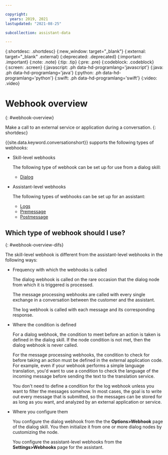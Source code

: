```yaml
---

copyright:
  years: 2019, 2021
lastupdated: "2021-08-25"

subcollection: assistant-data

---
```


{:shortdesc: .shortdesc}
{:new_window: target="_blank"}
{:external: target="_blank" .external}
{:deprecated: .deprecated}
{:important: .important}
{:note: .note}
{:tip: .tip}
{:pre: .pre}
{:codeblock: .codeblock}
{:screen: .screen}
{:javascript: .ph data-hd-programlang='javascript'}
{:java: .ph data-hd-programlang='java'}
{:python: .ph data-hd-programlang='python'}
{:swift: .ph data-hd-programlang='swift'}
{:video: .video}

# Webhook overview
{: #webhook-overview}

Make a call to an external service or application during a conversation.
{: shortdesc}

{{site.data.keyword.conversationshort}} supports the following types of webhooks:

- Skill-level webhooks

  The following type of webhook can be set up for use from a dialog skill:

  - [Dialog](/docs/assistant-data?topic=assistant-data-dialog-webhooks)

- Assistant-level webhooks

  The following types of webhooks can be set up for an assistant:

  - [Logs](/docs/assistant-data?topic=assistant-data-webhook-log)
  - [Premessage](/docs/assistant-data?topic=assistant-data-webhook-pre)
  - [Postmessage](/docs/assistant-data?topic=assistant-data-webhook-post)

## Which type of webhook should I use?
{: #webhook-overview-difs}

The skill-level webhook is different from the assistant-level webhooks in the following ways:

- Frequency with which the webhooks is called

  The dialog webhook is called on the rare occasion that the dialog node from which it is triggered is processed.

  The message processing webhooks are called with every single exchange in a conversation between the customer and the assistant.

  The log webhook is called with each message and its corresponding response.

- Where the condition is defined

  For a dialog webhook, the condition to meet before an action is taken is defined in the dialog skill. If the node condition is not met, then the dialog webhook is never called.

  For the message processing webhooks, the condition to check for before taking an action must be defined in the external application code. For example, even if your webhook performs a simple language translation, you'd want to use a condition to check the language of the incoming message before sending the text to the translation service.

  You don't need to define a condition for the log webhook unless you want to filter the messages somehow. In most cases, the goal is to write out every message that is submitted, so the messages can be stored for as long as you want, and analyzed by an external application or service.

- Where you configure them

  You configure the dialog webhook from the the **Options>Webhook** page of the dialog skill. You then initialize it from one or more dialog nodes by customizing the node.

  You configure the assistant-level webhooks from the **Settings>Webhooks** page for the assistant.
